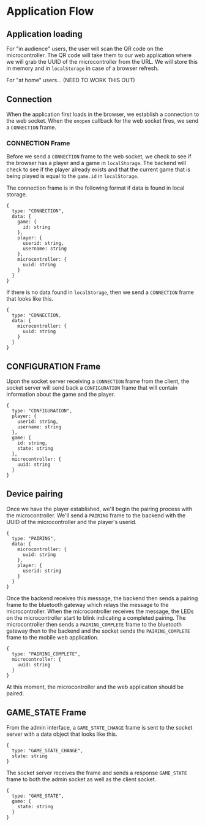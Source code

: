 # Application Flow

## Application loading
For "in audience" users, the user will scan the QR code on the microcontroller. 
The QR code will take them to our web application where we will grab the UUID
of the microcontroller from the URL. We will store this in memory and in
`localStorage` in case of a browser refresh.

For "at home" users... (NEED TO WORK THIS OUT)

## Connection
When the application first loads in the browser, we establish a connection
to the web socket. When the `onopen` callback for the web socket fires,
we send a `CONNECTION` frame. 

### CONNECTION Frame
Before we send a `CONNECTION` frame to the web socket, we check to see if
the browser has a player and a game in `localStorage`. The backend will
check to see if the player already exists and that the current game that is
being played is equal to the `game.id` in `localStorage`.

The connection frame is in the following format if data is found in local
storage.
```
{
  type: "CONNECTION",
  data: {
    game: {
      id: string
    },
    player: {
      userid: string,
      username: string
    },
    microcontroller: {
      uuid: string
    }
  }
}
```

If there is no data found in `localStorage`, then we send a `CONNECTION`
frame that looks like this.
```
{
  type: "CONNECTION,
  data: {
    microcontroller: {
      uuid: string
    }
  }
}
```

## CONFIGURATION Frame
Upon the socket server receiving a `CONNECTION` frame from the client, the 
socket server will send back a `CONFIGURATION` frame that will contain 
information about the game and the player.
```
{
  type: "CONFIGURATION",
  player: {
    userid: string,
    username: string
  },
  game: {
    id: string,
    state: string
  },
  microcontroller: {
    uuid: string
  }
}
```

## Device pairing
Once we have the player established, we'll begin the pairing process with
the microcontroller. We'll send a `PAIRING` frame to the backend with
the UUID of the microcontroller and the player's userid.

```
{
  type: "PAIRING",
  data: {
    microcontroller: {
      uuid: string
    },
    player: {
      userid: string
    }
  }
}
```

Once the backend receives this message, the backend then sends a pairing
frame to the bluetooth gateway which relays the message to the microcontroller.
When the microcontroller receives the message, the LEDs on the microcontroller
start to blink indicating a completed pairing. The microcontroller then sends
a `PAIRING_COMPLETE` frame to the bluetooth gateway then to the backend and the
socket sends the `PAIRING_COMPLETE` frame to the mobile web application.

```
{
  type: "PAIRING_COMPLETE",
  microcontroller: {
    uuid: string
  }
}
```

At this moment, the microcontroller and the web application should be paired.

## GAME_STATE Frame
From the admin interface, a `GAME_STATE_CHANGE` frame is sent to the socket
server with a data object that looks like this.
```
{
  type: "GAME_STATE_CHANGE",
  state: string
}
```

The socket server receives the frame and sends a response `GAME_STATE` frame
to both the admin socket as well as the client socket.
```
{
  type: "GAME_STATE",
  game: {
    state: string
  }
}
```